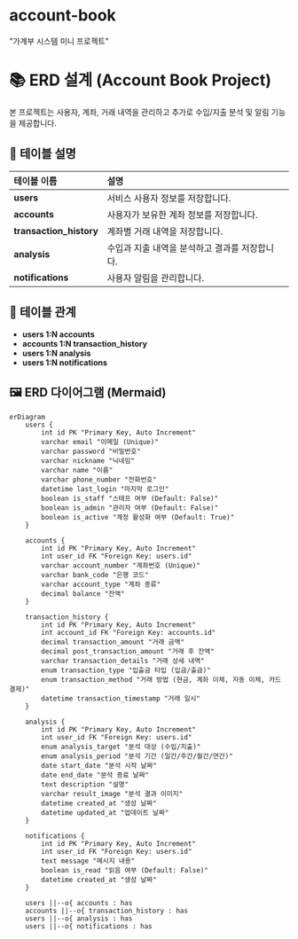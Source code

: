 # account-book
"가계부 시스템 미니 프로젝트"
# 📚 ERD 설계 (Account Book Project)

본 프로젝트는 사용자, 계좌, 거래 내역을 관리하고 추가로 수입/지출 분석 및 알림 기능을 제공합니다.

## 📖 테이블 설명

| 테이블 이름 | 설명 |
|:--|:--|
| **users** | 서비스 사용자 정보를 저장합니다. |
| **accounts** | 사용자가 보유한 계좌 정보를 저장합니다. |
| **transaction_history** | 계좌별 거래 내역을 저장합니다. |
| **analysis** | 수입과 지출 내역을 분석하고 결과를 저장합니다. |
| **notifications** | 사용자 알림을 관리합니다. |

## 🔗 테이블 관계

- **users 1:N accounts**
- **accounts 1:N transaction_history**
- **users 1:N analysis**
- **users 1:N notifications**

## 🖼️ ERD 다이어그램 (Mermaid)

```mermaid
erDiagram
    users {
        int id PK "Primary Key, Auto Increment"
        varchar email "이메일 (Unique)"
        varchar password "비밀번호"
        varchar nickname "닉네임"
        varchar name "이름"
        varchar phone_number "전화번호"
        datetime last_login "마지막 로그인"
        boolean is_staff "스태프 여부 (Default: False)"
        boolean is_admin "관리자 여부 (Default: False)"
        boolean is_active "계정 활성화 여부 (Default: True)"
    }

    accounts {
        int id PK "Primary Key, Auto Increment"
        int user_id FK "Foreign Key: users.id"
        varchar account_number "계좌번호 (Unique)"
        varchar bank_code "은행 코드"
        varchar account_type "계좌 종류"
        decimal balance "잔액"
    }

    transaction_history {
        int id PK "Primary Key, Auto Increment"
        int account_id FK "Foreign Key: accounts.id"
        decimal transaction_amount "거래 금액"
        decimal post_transaction_amount "거래 후 잔액"
        varchar transaction_details "거래 상세 내역"
        enum transaction_type "입출금 타입 (입금/출금)"
        enum transaction_method "거래 방법 (현금, 계좌 이체, 자동 이체, 카드 결제)"
        datetime transaction_timestamp "거래 일시"
    }

    analysis {
        int id PK "Primary Key, Auto Increment"
        int user_id FK "Foreign Key: users.id"
        enum analysis_target "분석 대상 (수입/지출)"
        enum analysis_period "분석 기간 (일간/주간/월간/연간)"
        date start_date "분석 시작 날짜"
        date end_date "분석 종료 날짜"
        text description "설명"
        varchar result_image "분석 결과 이미지"
        datetime created_at "생성 날짜"
        datetime updated_at "업데이트 날짜"
    }

    notifications {
        int id PK "Primary Key, Auto Increment"
        int user_id FK "Foreign Key: users.id"
        text message "메시지 내용"
        boolean is_read "읽음 여부 (Default: False)"
        datetime created_at "생성 날짜"
    }

    users ||--o{ accounts : has
    accounts ||--o{ transaction_history : has
    users ||--o{ analysis : has
    users ||--o{ notifications : has

